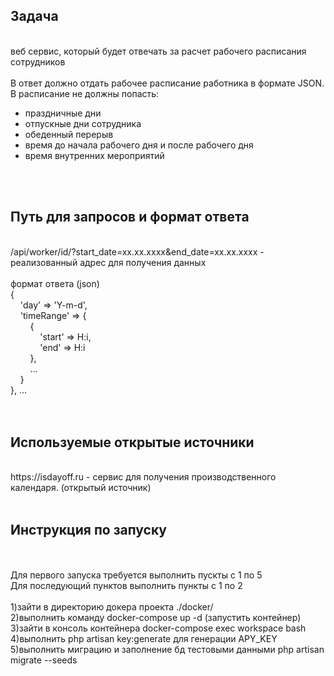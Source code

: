 <div>
    <h2>Задача</h2>
</div><br />
<div>
    веб сервис, который будет отвечать за расчет рабочего расписания сотрудников
</div> <br />

<div>
    В ответ должно отдать рабочее расписание работника в формате JSON.<br />
    В расписание не должны попасть:<br />
    <ul>
    <li> праздничные дни </li>
    <li> отпускные дни сотрудника </li>
    <li> обеденный перерыв </li>
    <li> время до начала рабочего дня и после рабочего дня </li>
    <li> время внутренних мероприятий </li>
    </ul>
</div><br />
<br />
<div>
    <h2>Путь для запросов и формат ответа</h2><br />
    /api/worker/id/?start_date=xx.xx.xxxx&end_date=xx.xx.xxxx - реализованный адрес для получения данных<br />
    <br />
    формат ответа (json)<br />
    {<br />
        &nbsp;&nbsp;&nbsp;&nbsp;'day' => 'Y-m-d',<br />
        &nbsp;&nbsp;&nbsp;&nbsp;'timeRange' => {<br />
            &nbsp;&nbsp;&nbsp;&nbsp;&nbsp;&nbsp;&nbsp;&nbsp;{<br />
                &nbsp;&nbsp;&nbsp;&nbsp;&nbsp;&nbsp;&nbsp;&nbsp;&nbsp;&nbsp;&nbsp;&nbsp;'start' => H:i,<br />
                &nbsp;&nbsp;&nbsp;&nbsp;&nbsp;&nbsp;&nbsp;&nbsp;&nbsp;&nbsp;&nbsp;&nbsp;'end' => H:i<br />
            &nbsp;&nbsp;&nbsp;&nbsp;&nbsp;&nbsp;&nbsp;&nbsp;},<br />
            &nbsp;&nbsp;&nbsp;&nbsp;&nbsp;&nbsp;&nbsp;&nbsp;...<br />
        &nbsp;&nbsp;&nbsp;&nbsp;}<br />
    }, ...<br />
</div><br />
<br />
<div>
    <h2>Используемые открытые источники</h2><br />
    https://isdayoff.ru - сервис для получения производственного календаря. (открытый источник)
</div><br />
<div>
    <h2>Инструкция по запуску</h2><br />
    <br />
    Для первого запуска требуется выполнить пускты с 1 по 5 <br />
    Для последующий пунктов выполнить пункты с 1 по 2 <br />
    <br />
    1)зайти в директорию докера проекта ./docker/<br />
    2)выполнить команду docker-compose up -d (запустить контейнер)<br />
    3)зайти в консоль контейнера docker-compose exec workspace bash<br />
    4)выполнить php artisan key:generate для генерации APY_KEY<br />
    5)выполнить миграцию и заполнение бд тестовыми данными php artisan migrate --seeds
</div>